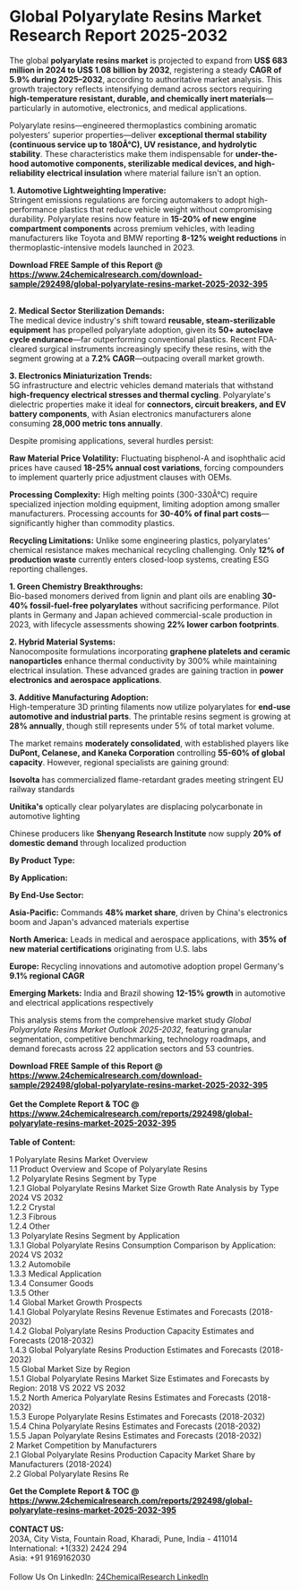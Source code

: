 <h1>Global Polyarylate Resins Market Research Report 2025-2032</h1><p>The global <strong>polyarylate resins market</strong> is projected to expand from <strong>US$ 683 million in 2024 to US$ 1.08 billion by 2032</strong>, registering a steady <strong>CAGR of 5.9% during 2025–2032</strong>, according to authoritative market analysis. This growth trajectory reflects intensifying demand across sectors requiring <strong>high-temperature resistant, durable, and chemically inert materials</strong>—particularly in automotive, electronics, and medical applications.</p><p>Polyarylate resins—engineered thermoplastics combining aromatic polyesters' superior properties—deliver <strong>exceptional thermal stability (continuous service up to 180Â°C), UV resistance, and hydrolytic stability</strong>. These characteristics make them indispensable for <strong>under-the-hood automotive components, sterilizable medical devices, and high-reliability electrical insulation</strong> where material failure isn't an option.</p><p><strong>1. Automotive Lightweighting Imperative:</strong><br>
Stringent emissions regulations are forcing automakers to adopt high-performance plastics that reduce vehicle weight without compromising durability. Polyarylate resins now feature in <strong>15-20% of new engine compartment components</strong> across premium vehicles, with leading manufacturers like Toyota and BMW reporting <strong>8-12% weight reductions</strong> in thermoplastic-intensive models launched in 2023.</p><div><b>Download FREE Sample of this Report @ 
            <a href="https://www.24chemicalresearch.com/download-sample/292498/global-polyarylate-resins-market-2025-2032-395">
            https://www.24chemicalresearch.com/download-sample/292498/global-polyarylate-resins-market-2025-2032-395</a></b></div><br><p><strong>2. Medical Sector Sterilization Demands:</strong><br>
The medical device industry's shift toward <strong>reusable, steam-sterilizable equipment</strong> has propelled polyarylate adoption, given its <strong>50+ autoclave cycle endurance</strong>—far outperforming conventional plastics. Recent FDA-cleared surgical instruments increasingly specify these resins, with the segment growing at a <strong>7.2% CAGR</strong>—outpacing overall market growth.</p><p><strong>3. Electronics Miniaturization Trends:</strong><br>
5G infrastructure and electric vehicles demand materials that withstand <strong>high-frequency electrical stresses and thermal cycling</strong>. Polyarylate's dielectric properties make it ideal for <strong>connectors, circuit breakers, and EV battery components</strong>, with Asian electronics manufacturers alone consuming <strong>28,000 metric tons annually</strong>.</p><p>Despite promising applications, several hurdles persist:</p><p><strong>Raw Material Price Volatility:</strong> Fluctuating bisphenol-A and isophthalic acid prices have caused <strong>18-25% annual cost variations</strong>, forcing compounders to implement quarterly price adjustment clauses with OEMs.</p><p><strong>Processing Complexity:</strong> High melting points (300-330Â°C) require specialized injection molding equipment, limiting adoption among smaller manufacturers. Processing accounts for <strong>30-40% of final part costs</strong>—significantly higher than commodity plastics.</p><p><strong>Recycling Limitations:</strong> Unlike some engineering plastics, polyarylates' chemical resistance makes mechanical recycling challenging. Only <strong>12% of production waste</strong> currently enters closed-loop systems, creating ESG reporting challenges.</p><p><strong>1. Green Chemistry Breakthroughs:</strong><br>
Bio-based monomers derived from lignin and plant oils are enabling <strong>30-40% fossil-fuel-free polyarylates</strong> without sacrificing performance. Pilot plants in Germany and Japan achieved commercial-scale production in 2023, with lifecycle assessments showing <strong>22% lower carbon footprints</strong>.</p><p><strong>2. Hybrid Material Systems:</strong><br>
Nanocomposite formulations incorporating <strong>graphene platelets and ceramic nanoparticles</strong> enhance thermal conductivity by 300% while maintaining electrical insulation. These advanced grades are gaining traction in <strong>power electronics and aerospace applications</strong>.</p><p><strong>3. Additive Manufacturing Adoption:</strong><br>
High-temperature 3D printing filaments now utilize polyarylates for <strong>end-use automotive and industrial parts</strong>. The printable resins segment is growing at <strong>28% annually</strong>, though still represents under 5% of total market volume.</p><p>The market remains <strong>moderately consolidated</strong>, with established players like <strong>DuPont, Celanese, and Kaneka Corporation</strong> controlling <strong>55-60% of global capacity</strong>. However, regional specialists are gaining ground:</p><p><strong>Isovolta</strong> has commercialized flame-retardant grades meeting stringent EU railway standards</p><p><strong>Unitika's</strong> optically clear polyarylates are displacing polycarbonate in automotive lighting</p><p>Chinese producers like <strong>Shenyang Research Institute</strong> now supply <strong>20% of domestic demand</strong> through localized production</p><p><strong>By Product Type:</strong></p><p><strong>By Application:</strong></p><p><strong>By End-Use Sector:</strong></p><p><strong>Asia-Pacific:</strong> Commands <strong>48% market share</strong>, driven by China's electronics boom and Japan's advanced materials expertise</p><p><strong>North America:</strong> Leads in medical and aerospace applications, with <strong>35% of new material certifications</strong> originating from U.S. labs</p><p><strong>Europe:</strong> Recycling innovations and automotive adoption propel Germany's <strong>9.1% regional CAGR</strong></p><p><strong>Emerging Markets:</strong> India and Brazil showing <strong>12-15% growth</strong> in automotive and electrical applications respectively</p><p>This analysis stems from the comprehensive market study <em>Global Polyarylate Resins Market Outlook 2025-2032</em>, featuring granular segmentation, competitive benchmarking, technology roadmaps, and demand forecasts across 22 application sectors and 53 countries.</p><div><b>Download FREE Sample of this Report @ 
            <a href="https://www.24chemicalresearch.com/download-sample/292498/global-polyarylate-resins-market-2025-2032-395">
            https://www.24chemicalresearch.com/download-sample/292498/global-polyarylate-resins-market-2025-2032-395</a></b></div><br><div><b>Get the Complete Report & TOC @ 
            <a href="https://www.24chemicalresearch.com/reports/292498/global-polyarylate-resins-market-2025-2032-395">
            https://www.24chemicalresearch.com/reports/292498/global-polyarylate-resins-market-2025-2032-395</a></b></div><br>
            <b>Table of Content:</b><p>1 Polyarylate Resins Market Overview<br />
    1.1 Product Overview and Scope of Polyarylate Resins<br />
    1.2 Polyarylate Resins Segment by Type<br />
        1.2.1 Global Polyarylate Resins Market Size Growth Rate Analysis by Type 2024 VS 2032<br />
        1.2.2 Crystal<br />
        1.2.3 Fibrous<br />
        1.2.4 Other<br />
    1.3 Polyarylate Resins Segment by Application<br />
        1.3.1 Global Polyarylate Resins Consumption Comparison by Application: 2024 VS 2032<br />
        1.3.2 Automobile<br />
        1.3.3 Medical Application<br />
        1.3.4 Consumer Goods<br />
        1.3.5 Other<br />
    1.4 Global Market Growth Prospects<br />
        1.4.1 Global Polyarylate Resins Revenue Estimates and Forecasts (2018-2032)<br />
        1.4.2 Global Polyarylate Resins Production Capacity Estimates and Forecasts (2018-2032)<br />
        1.4.3 Global Polyarylate Resins Production Estimates and Forecasts (2018-2032)<br />
    1.5 Global Market Size by Region<br />
        1.5.1 Global Polyarylate Resins Market Size Estimates and Forecasts by Region: 2018 VS 2022 VS 2032<br />
        1.5.2 North America Polyarylate Resins Estimates and Forecasts (2018-2032)<br />
        1.5.3 Europe Polyarylate Resins Estimates and Forecasts (2018-2032)<br />
        1.5.4 China Polyarylate Resins Estimates and Forecasts (2018-2032)<br />
        1.5.5 Japan Polyarylate Resins Estimates and Forecasts (2018-2032)<br />
2 Market Competition by Manufacturers<br />
    2.1 Global Polyarylate Resins Production Capacity Market Share by Manufacturers (2018-2024)<br />
    2.2 Global Polyarylate Resins Re</p><div><b>Get the Complete Report & TOC @ 
            <a href="https://www.24chemicalresearch.com/reports/292498/global-polyarylate-resins-market-2025-2032-395">
            https://www.24chemicalresearch.com/reports/292498/global-polyarylate-resins-market-2025-2032-395</a></b></div><br><b>CONTACT US:</b><br>
            203A, City Vista, Fountain Road, Kharadi, Pune, India - 411014<br>
            International: +1(332) 2424 294<br>
            Asia: +91 9169162030 <br><br>
            Follow Us On LinkedIn: <a href="https://www.linkedin.com/company/24chemicalresearch/">24ChemicalResearch LinkedIn</a>